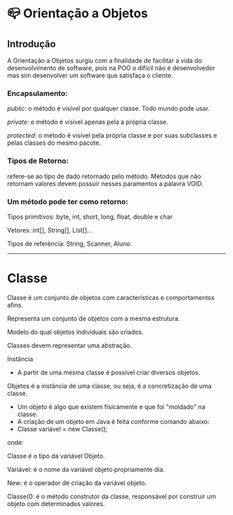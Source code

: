 # :mailbox_closed: Orientação a Objetos

## Introdução

A Orientação a Objetos surgiu com a finalidade de facilitar a vida do desenvolvimento de software, pois na POO o difícil não é desenvolvedor mas sim desenvolver um software que satisfaça o cliente.

### Encapsulamento:

*public*: o método é visível por qualquer classe. Todo mundo pode usar.

*private*: o método é visível apenas pela a própria classe.

*protected*: o método é visível pela própria classe e por suas subclasses e pelas classes do mesmo pacote.

### Tipos de Retorno:

refere-se ao tipo de dado retornado pelo método. Métodos que não retornam valores devem possuir nesses paramentos a palavra VOID.

### Um método pode ter como retorno:

Tipos primitivos: byte, int, short, long, float, double e char

Vetores: int[], String[], List[]...

Tipos de referência: String, Scanner, Aluno.

------

# Classe

Classe é um conjunto de objetos com características e comportamentos afins.

Representa um conjunto de objetos com a mesma estrutura.

Modelo do qual objetos individuais são criados.

Classes devem representar uma abstração.

Instância

- A partir de uma mesma classe é possível criar diversos objetos.

Objetos é a instância de uma classe, ou seja, é a concretização de uma classe.

- Um objeto é algo que existem fisicamente e que foi "moldado" na classe.
- A criação de um objeto em Java é feita conforme comando abaixo:
- Classe variável = new Classe();

onde:

Classe é o tipo da variável Objeto.

Variável: é o nome da variável objeto propriamente dia.

New: é o operador de criação da variável objeto.

Classe(0: é o método construtor da classe, responsável por construir um objeto com determinados valores.